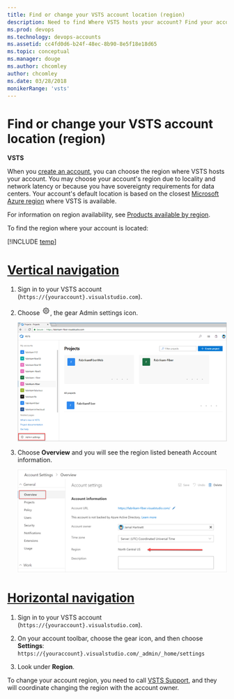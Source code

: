 ```yaml
---
title: Find or change your VSTS account location (region)
description: Need to find Where VSTS hosts your account? Find your account's default location or update your VSTS account location (region)
ms.prod: devops
ms.technology: devops-accounts
ms.assetid: cc4fd0d6-b24f-48ec-8b90-8e5f18e18d65
ms.topic: conceptual
ms.manager: douge
ms.author: chcomley
author: chcomley
ms.date: 03/28/2018
monikerRange: 'vsts'
---
```


# Find or change your VSTS account location (region)

**VSTS**

When you [create an account](create-account-msa-or-work-student.md), you can choose the region where VSTS hosts your
account.  You may choose your account's region due to locality and network latency or because you have sovereignty
requirements for data centers.  Your account's default location is based on the closest 
[Microsoft Azure region](https://azure.microsoft.com/en-us/regions) 
where VSTS is available.

For information on region availability, see [Products available by region](https://azure.microsoft.com/en-us/global-infrastructure/services/).

To find the region where your account is located:

[!INCLUDE [temp](../../work/_shared/new-agile-hubs-feature.md)]

# [Vertical navigation](#tab/vertical)

1. Sign in to your VSTS account (```https://{youraccount}.visualstudio.com```).
2. Choose ![gear icon](../../_img/icons/gear-icon.png), the gear Admin settings icon.

   ![Choose the gear, Admin settings icon](_img/_shared/sign-in-1.png)

3. Choose **Overview** and you will see the region listed beneath Account information.

   ![Find region in account settings](_img/change-account-location/account-settings-region.png)

# [Horizontal navigation](#tab/horizontal)

1. Sign in to your VSTS account (```https://{youraccount}.visualstudio.com```).

2. On your account toolbar, choose the gear icon, and then choose **Settings**: ```https://{youraccount}.visualstudio.com/_admin/_home/settings```

3. Look under **Region**.

To change your account region, you need to call [VSTS Support](https://visualstudio.microsoft.com/team-services/support), and 
they will coordinate changing the region with the account owner.

